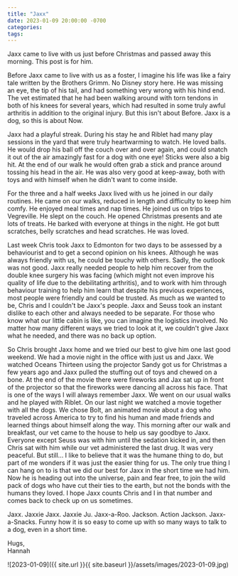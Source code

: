 ```yaml
---
title: "Jaxx"
date: 2023-01-09 20:00:00 -0700
categories:
tags:
---
```


Jaxx came to live with us just before Christmas and passed away this morning. This post is for him. 

Before Jaxx came to live with us as a foster, I imagine his life was like a fairy tale written by the Brothers Grimm. No Disney story here. He was missing an eye, the tip of his tail, and had something very wrong with his hind end. The vet estimated that he had been walking around with torn tendons in both of his knees for several years, which had resulted in some truly awful arthritis in addition to the original injury. But this isn't about Before. Jaxx is a dog, so this is about Now.

Jaxx had a playful streak. During his stay he and Riblet had many play sessions in the yard that were truly heartwarming to watch. He loved balls. He would drop his ball off the couch over and over again, and could snatch it out of the air amazingly fast for a dog with one eye! Sticks were also a big hit. At the end of our walk he would often grab a stick and prance around tossing his head in the air. He was also very good at keep-away, both with toys and with himself when he didn't want to come inside.

For the three and a half weeks Jaxx lived with us he joined in our daily routines. He came on our walks, reduced in length and difficulty to keep him comfy. He enjoyed meal times and nap times. He joined us on trips to Vegreville. He slept on the couch. He opened Christmas presents and ate lots of treats. He barked with everyone at things in the night. He got butt scratches, belly scratches and head scratches. He was loved.

Last week Chris took Jaxx to Edmonton for two days to be assessed by a behaviourist and to get a second opinion on his knees. Although he was always friendly with us, he could be touchy with others. Sadly, the outlook was not good. Jaxx really needed people to help him recover from the double knee surgery his was facing (which might not even improve his quality of life due to the debilitating arthritis), and to work with him through behaviour training to help him learn that despite his previous experiences, most people were friendly and could be trusted. As much as we wanted to be, Chris and I couldn't be Jaxx's people. Jaxx and Seuss took an instant dislike to each other and always needed to be separate. For those who know what our little cabin is like, you can imagine the logistics involved. No matter how many different ways we tried to look at it, we couldn't give Jaxx what he needed, and there was no back up option. 

So Chris brought Jaxx home and we tried our best to give him one last good weekend. We had a movie night in the office with just us and Jaxx. We watched Oceans Thirteen using the projector Sandy got us for Christmas a few years ago and Jaxx pulled the stuffing out of toys and chewed on a bone. At the end of the movie there were fireworks and Jax sat up in front of the projector so that the fireworks were dancing all across his face. That is one of the ways I will always remember Jaxx. We went on our usual walks and he played with Riblet. On our last night we watched a movie together with all the dogs. We chose Bolt, an animated movie about a dog who traveled across America to try to find his human and made friends and learned things about himself along the way. This morning after our walk and breakfast, our vet came to the house to help us say goodbye to Jaxx. Everyone except Seuss was with him until the sedation kicked in, and then Chris sat with him while our vet administered the last drug. It was very peaceful. But still... I like to believe that it was the humane thing to do, but part of me wonders if it was just the easier thing for us. The only true thing I can hang on to is that we did our best for Jaxx in the short time we had him. Now he is heading out into the universe, pain and fear free, to join the wild pack of dogs who have cut their ties to the earth, but not the bonds with the humans they loved. I hope Jaxx counts Chris and I in that number and comes back to check up on us sometimes. 

Jaxx. Jaxxie Jaxx. Jaxxie Ju. Jaxx-a-Roo. Jackson. Action Jackson. Jaxx-a-Snacks. Funny how it is so easy to come up with so many ways to talk to a dog, even in a short time.

Hugs,<br />
Hannah

![2023-01-09]({{ site.url }}{{ site.baseurl }}/assets/images/2023-01-09.jpg)
